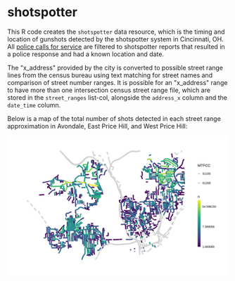 # shotspotter

This R code creates the `shotspotter` data resource, which is the timing and location of gunshots detected by the shotspotter system in Cincinnati, OH.  All [police calls for service](https://data.cincinnati-oh.gov/safety/PDI-Police-Data-Initiative-Police-Calls-for-Servic/gexm-h6bt) are filtered to shotspotter reports that resulted in a police response and had a known location and date.

The "x_address" provided by the city is converted to possible street range lines from the census bureau using text matching for street names and comparison of street number ranges.  It is possible for an "x_address" range to have more than one intersection census street range file, which are stored in the `street_ranges` list-col, alongside the `address_x` column and the `date_time` column.

Below is a map of the total number of shots detected in each street range approximation in Avondale, East Price Hill, and West Price Hill:

![](shots_map.svg)
